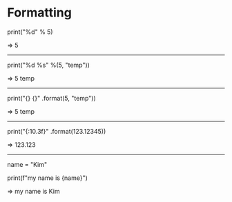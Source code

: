 Formatting
===========

print("%d" % 5)


=> 5
***

print("%d %s" %(5, "temp"))

=> 5 temp
***
print("{} {}" .format(5, "temp"))

=> 5 temp
***
print("{:10.3f}" .format(123.12345))

=>    123.123
***
name = "Kim"

print(f"my name is {name}")

=> my name is Kim

